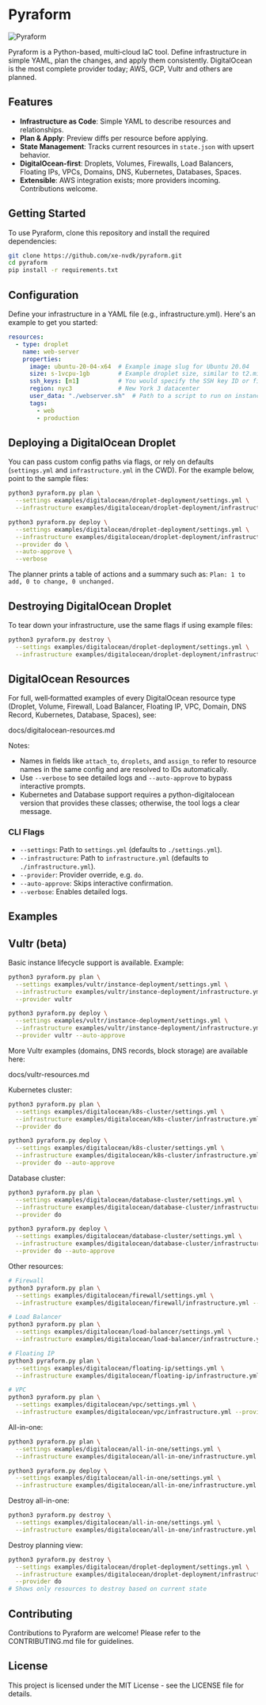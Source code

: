 # Pyraform

![Pyraform](<pyraform.webp>)

Pyraform is a Python-based, multi‑cloud IaC tool. Define infrastructure in simple YAML, plan the changes, and apply them consistently. DigitalOcean is the most complete provider today; AWS, GCP, Vultr and others are planned.

## Features

- **Infrastructure as Code**: Simple YAML to describe resources and relationships.
- **Plan & Apply**: Preview diffs per resource before applying.
- **State Management**: Tracks current resources in `state.json` with upsert behavior.
- **DigitalOcean‑first**: Droplets, Volumes, Firewalls, Load Balancers, Floating IPs, VPCs, Domains, DNS, Kubernetes, Databases, Spaces.
- **Extensible**: AWS integration exists; more providers incoming. Contributions welcome.

## Getting Started

To use Pyraform, clone this repository and install the required dependencies:

```bash
git clone https://github.com/xe-nvdk/pyraform.git
cd pyraform
pip install -r requirements.txt
```

## Configuration
Define your infrastructure in a YAML file (e.g., infrastructure.yml). Here's an example to get you started:

```yaml
resources:
  - type: droplet
    name: web-server
    properties:
      image: ubuntu-20-04-x64  # Example image slug for Ubuntu 20.04
      size: s-1vcpu-1gb        # Example droplet size, similar to t2.micro
      ssh_keys: [m1]           # You would specify the SSH key ID or fingerprint
      region: nyc3             # New York 3 datacenter
      user_data: "./webserver.sh"  # Path to a script to run on instance creation
      tags:
        - web
        - production
```

## Deploying a DigitalOcean Droplet
You can pass custom config paths via flags, or rely on defaults (`settings.yml` and `infrastructure.yml` in the CWD). For the example below, point to the sample files:

```bash
python3 pyraform.py plan \
  --settings examples/digitalocean/droplet-deployment/settings.yml \
  --infrastructure examples/digitalocean/droplet-deployment/infrastructure.yml

python3 pyraform.py deploy \
  --settings examples/digitalocean/droplet-deployment/settings.yml \
  --infrastructure examples/digitalocean/droplet-deployment/infrastructure.yml \
  --provider do \
  --auto-approve \
  --verbose
```

The planner prints a table of actions and a summary such as: `Plan: 1 to add, 0 to change, 0 unchanged.`

## Destroying DigitalOcean Droplet
To tear down your infrastructure, use the same flags if using example files:

```bash
python3 pyraform.py destroy \
  --settings examples/digitalocean/droplet-deployment/settings.yml \
  --infrastructure examples/digitalocean/droplet-deployment/infrastructure.yml
```

## DigitalOcean Resources

For full, well‑formatted examples of every DigitalOcean resource type (Droplet, Volume, Firewall, Load Balancer, Floating IP, VPC, Domain, DNS Record, Kubernetes, Database, Spaces), see:

docs/digitalocean-resources.md

Notes:
- Names in fields like `attach_to`, `droplets`, and `assign_to` refer to resource names in the same config and are resolved to IDs automatically.
- Use `--verbose` to see detailed logs and `--auto-approve` to bypass interactive prompts.
- Kubernetes and Database support requires a python-digitalocean version that provides these classes; otherwise, the tool logs a clear message.

### CLI Flags
- `--settings`: Path to `settings.yml` (defaults to `./settings.yml`).
- `--infrastructure`: Path to `infrastructure.yml` (defaults to `./infrastructure.yml`).
- `--provider`: Provider override, e.g. `do`.
- `--auto-approve`: Skips interactive confirmation.
- `--verbose`: Enables detailed logs.

## Examples

## Vultr (beta)

Basic instance lifecycle support is available. Example:

```bash
python3 pyraform.py plan \
  --settings examples/vultr/instance-deployment/settings.yml \
  --infrastructure examples/vultr/instance-deployment/infrastructure.yml \
  --provider vultr

python3 pyraform.py deploy \
  --settings examples/vultr/instance-deployment/settings.yml \
  --infrastructure examples/vultr/instance-deployment/infrastructure.yml \
  --provider vultr --auto-approve
```

More Vultr examples (domains, DNS records, block storage) are available here:

docs/vultr-resources.md

Kubernetes cluster:

```bash
python3 pyraform.py plan \
  --settings examples/digitalocean/k8s-cluster/settings.yml \
  --infrastructure examples/digitalocean/k8s-cluster/infrastructure.yml \
  --provider do

python3 pyraform.py deploy \
  --settings examples/digitalocean/k8s-cluster/settings.yml \
  --infrastructure examples/digitalocean/k8s-cluster/infrastructure.yml \
  --provider do --auto-approve
```

Database cluster:

```bash
python3 pyraform.py plan \
  --settings examples/digitalocean/database-cluster/settings.yml \
  --infrastructure examples/digitalocean/database-cluster/infrastructure.yml \
  --provider do

python3 pyraform.py deploy \
  --settings examples/digitalocean/database-cluster/settings.yml \
  --infrastructure examples/digitalocean/database-cluster/infrastructure.yml \
  --provider do --auto-approve
```

Other resources:

```bash
# Firewall
python3 pyraform.py plan \
  --settings examples/digitalocean/firewall/settings.yml \
  --infrastructure examples/digitalocean/firewall/infrastructure.yml --provider do

# Load Balancer
python3 pyraform.py plan \
  --settings examples/digitalocean/load-balancer/settings.yml \
  --infrastructure examples/digitalocean/load-balancer/infrastructure.yml --provider do

# Floating IP
python3 pyraform.py plan \
  --settings examples/digitalocean/floating-ip/settings.yml \
  --infrastructure examples/digitalocean/floating-ip/infrastructure.yml --provider do

# VPC
python3 pyraform.py plan \
  --settings examples/digitalocean/vpc/settings.yml \
  --infrastructure examples/digitalocean/vpc/infrastructure.yml --provider do
```

All-in-one:

```bash
python3 pyraform.py plan \
  --settings examples/digitalocean/all-in-one/settings.yml \
  --infrastructure examples/digitalocean/all-in-one/infrastructure.yml --provider do

python3 pyraform.py deploy \
  --settings examples/digitalocean/all-in-one/settings.yml \
  --infrastructure examples/digitalocean/all-in-one/infrastructure.yml --provider do --auto-approve
```

Destroy all-in-one:

```bash
python3 pyraform.py destroy \
  --settings examples/digitalocean/all-in-one/settings.yml \
  --infrastructure examples/digitalocean/all-in-one/infrastructure.yml --provider do --auto-approve
```

Destroy planning view:

```bash
python3 pyraform.py destroy \
  --settings examples/digitalocean/droplet-deployment/settings.yml \
  --infrastructure examples/digitalocean/droplet-deployment/infrastructure.yml \
  --provider do
# Shows only resources to destroy based on current state
```

## Contributing
Contributions to Pyraform are welcome! Please refer to the CONTRIBUTING.md file for guidelines.

## License
This project is licensed under the MIT License - see the LICENSE file for details.
